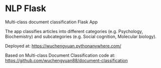 # NLP Flask
Multi-class document classification Flask App

The app classifies articles into different categories (e.g. Psychology, Biochemistry) and subcategories (e.g. Social cognition, Molecular biology). 
 
Deployed at: https://wuchengyuan.pythonanywhere.com/

Based on Multi-class Document Classification code at: https://github.com/wuchengyuan88/document-classification
